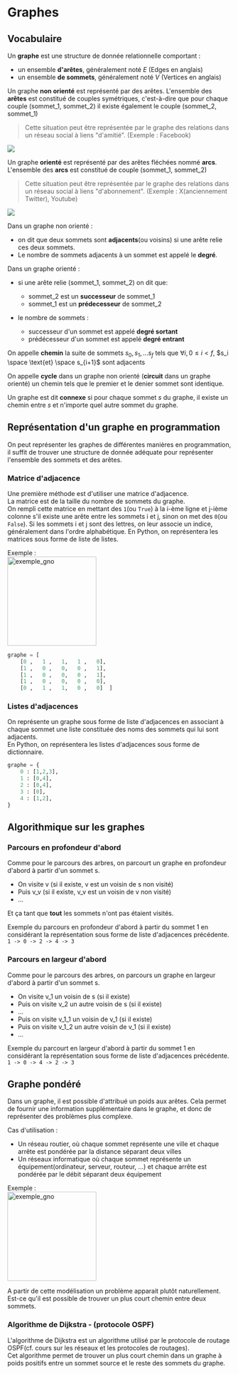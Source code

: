 # Graphes  

## Vocabulaire  

Un __graphe__ est une structure de donnée relationnelle comportant :  
- un ensemble __d'arêtes__, généralement noté $E$ (Edges en anglais)  
- un ensemble __de sommets__, généralement noté $V$ (Vertices en anglais)  


Un graphe __non orienté__ est représenté par des arêtes. 
L'ensemble des __arêtes__ est constitué de couples symétriques, c'est-à-dire que pour chaque couple (sommet_1, sommet_2) il existe également le couple (sommet_2, sommet_1)
> Cette situation peut être représentée par le graphe des relations dans un réseau social à liens "d'amitié". (Exemple : Facebook) 


![](img/exemple_graphe_non_oriente.png)   


Un graphe __orienté__ est représenté par des arêtes fléchées nommé __arcs__.  
L'ensemble des __arcs__ est constitué de couple (sommet_1, sommet_2)  
> Cette situation peut être représentée par le graphe des relations dans un réseau social à liens "d'abonnement". (Exemple : X(anciennement Twitter), Youtube)

![](img/exemple_graphe_oriente.png)  



Dans un graphe non orienté :  
- on dit que deux sommets sont __adjacents__(ou voisins) si une arête relie ces deux sommets.    
- Le nombre de sommets adjacents à un sommet est appelé le __degré__.    

Dans un graphe orienté :  
- si une arête relie (sommet_1, sommet_2) on dit que:  
    - sommet_2 est un __successeur__ de sommet_1   
    - sommet_1 est un __prédecesseur__ de sommet_2   

- le nombre de sommets :  
    - successeur d'un sommet est appelé __degré sortant__  
    - prédécesseur d'un sommet est appelé __degré entrant__  

On appelle __chemin__ la suite de sommets $s_0, s_1, ... s_f$ tels que $\forall i, 0 \leq i \lt f$, $s_i \space \text{et} \space s_{i+1}$ sont adjacents  

On appelle __cycle__ dans un graphe non orienté (__circuit__ dans un graphe orienté) un chemin tels que le premier et le denier sommet sont identique.

Un graphe est dit __connexe__ si pour chaque sommet $s$ du graphe, il existe un chemin entre $s$ et n'importe quel autre sommet du graphe.  



## Représentation d'un graphe en programmation  
On peut représenter les graphes de différentes manières en programmation, il suffit de trouver une structure de donnée adéquate pour représenter l'ensemble des sommets et des arêtes. 

### Matrice d'adjacence  
Une première méthode est d'utiliser une matrice d'adjacence.   
La matrice est de la taille du nombre de sommets du graphe.  
On rempli cette matrice en mettant des `1`(ou `True`) à la i-ème ligne et j-ième colonne s'il existe une arête entre les sommets i et j, sinon on met des `0`(ou `False`). 
Si les sommets i et j sont des lettres, on leur associe un indice, généralement dans l'ordre alphabétique. 
En Python, on représentera les matrices sous forme de liste de listes.

Exemple :   
<img src="img/exemple_graphe_non_oriente.png" alt="exemple_gno" width="200"/>   

```Python
graphe = [
    [0 ,   1 ,   1,   1 ,   0],
    [1 ,   0 ,   0,   0 ,   1],
    [1 ,   0 ,   0,   0 ,   1],
    [1 ,   0 ,   0,   0 ,   0],
    [0 ,   1 ,   1,   0 ,   0]  ]
```





### Listes d'adjacences
On représente un graphe sous forme de liste d'adjacences en associant à chaque sommet une liste constituée des noms des sommets qui lui sont adjacents.  
En Python, on représentera les listes d'adjacences sous forme de dictionnaire.


```Python
graphe = {
    0 : [1,2,3],
    1 : [0,4],
    2 : [0,4],
    3 : [0],
    4 : [1,2],
}
```


## Algorithmique sur les graphes    

### Parcours en profondeur d'abord  
Comme pour le parcours des arbres, on parcourt un graphe en profondeur d'abord à partir d'un sommet s.

- On visite v (si il existe, v est un voisin de s non visité)
- Puis v_v (si il existe, v_v est un voisin de v non visité)  
- ...
  
Et ça tant que __tout__ les sommets n'ont pas étaient visités. 

Exemple du parcours en profondeur d'abord à partir du sommet 1 en considérant la représentation sous forme de liste d'adjacences précédente.    
`1 -> 0 -> 2 -> 4 -> 3`



### Parcours en largeur d'abord  
Comme pour le parcours des arbres, on parcours un graphe en largeur d'abord à partir d'un sommet s.

- On visite v_1 un voisin de s (si il existe)
- Puis on visite v_2 un autre voisin de s (si il existe)
- ...
- Puis on visite v_1_1 un voisin de v_1 (si il existe)
- Puis on visite v_1_2 un autre voisin de v_1 (si il existe)
- ...

Exemple du parcourt en largeur d'abord à partir du sommet 1 en considérant la représentation sous forme de liste d'adjacences précédente.    
`1 -> 0 -> 4 -> 2 -> 3`



## Graphe pondéré  
Dans un graphe, il est possible d'attribué un poids aux arêtes. Cela permet de fournir une information supplémentaire dans le graphe, et donc de représenter des problèmes plus complexe.    

Cas d'utilisation :
- Un réseau routier, où chaque sommet représente une ville et chaque arrête est pondérée par la distance séparant deux villes
- Un réseaux informatique où chaque sommet représente un équipement(ordinateur, serveur, routeur, ...) et chaque arrête est pondérée par le débit séparant deux équipement 


Exemple :   
<img src="img/exemple_graphe_non_oriente.png" alt="exemple_gno" width="200"/>   


A partir de cette modélisation un problème apparait plutôt naturellement. Est-ce qu'il est possible de trouver un plus court chemin entre deux sommets.  



### Algorithme de Dijkstra - (protocole OSPF)  

L'algorithme de Dijkstra est un algorithme utilisé par le protocole de routage OSPF(cf. cours sur les réseaux et les protocoles de routages).  
Cet algorithme permet de trouver un plus court chemin dans un graphe à poids positifs entre un sommet source et le reste des sommets du graphe.  



